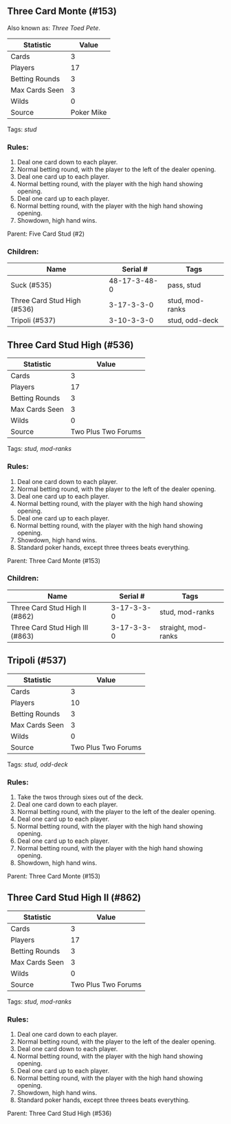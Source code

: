 ## Three Card Monte (#153)
Also known as: *Three Toed Pete*.

|Statistic|Value|
|---------|-----|
|Cards|3|
|Players|17|
|Betting Rounds|3|
|Max Cards Seen|3|
|Wilds|0|
|Source|Poker Mike|

Tags: *stud*
### Rules:
1. Deal one card down to each player.
2. Normal betting round, with the player to the left of the dealer opening.
3. Deal one card up to each player.
4. Normal betting round, with the player with the high hand showing opening.
5. Deal one card up to each player.
6. Normal betting round, with the player with the high hand showing opening.
7. Showdown, high hand wins.

Parent: Five Card Stud (#2)
### Children:

|Name|Serial #|Tags|
|----|--------|----|
|Suck (#535)|48-17-3-48-0|pass, stud
|Three Card Stud High (#536)|3-17-3-3-0|stud, mod-ranks
|Tripoli (#537)|3-10-3-3-0|stud, odd-deck


## Three Card Stud High (#536)

|Statistic|Value|
|---------|-----|
|Cards|3|
|Players|17|
|Betting Rounds|3|
|Max Cards Seen|3|
|Wilds|0|
|Source|Two Plus Two Forums|

Tags: *stud, mod-ranks*
### Rules:
1. Deal one card down to each player.
2. Normal betting round, with the player to the left of the dealer opening.
3. Deal one card up to each player.
4. Normal betting round, with the player with the high hand showing opening.
5. Deal one card up to each player.
6. Normal betting round, with the player with the high hand showing opening.
7. Showdown, high hand wins.
8. Standard poker hands, except three threes beats everything.

Parent: Three Card Monte (#153)
### Children:

|Name|Serial #|Tags|
|----|--------|----|
|Three Card Stud High II (#862)|3-17-3-3-0|stud, mod-ranks
|Three Card Stud High III (#863)|3-17-3-3-0|straight, mod-ranks


## Tripoli (#537)

|Statistic|Value|
|---------|-----|
|Cards|3|
|Players|10|
|Betting Rounds|3|
|Max Cards Seen|3|
|Wilds|0|
|Source|Two Plus Two Forums|

Tags: *stud, odd-deck*
### Rules:
1. Take the twos through sixes out of the deck.
2. Deal one card down to each player.
3. Normal betting round, with the player to the left of the dealer opening.
4. Deal one card up to each player.
5. Normal betting round, with the player with the high hand showing opening.
6. Deal one card up to each player.
7. Normal betting round, with the player with the high hand showing opening.
8. Showdown, high hand wins.

Parent: Three Card Monte (#153)


## Three Card Stud High II (#862)

|Statistic|Value|
|---------|-----|
|Cards|3|
|Players|17|
|Betting Rounds|3|
|Max Cards Seen|3|
|Wilds|0|
|Source|Two Plus Two Forums|

Tags: *stud, mod-ranks*
### Rules:
1. Deal one card down to each player.
2. Normal betting round, with the player to the left of the dealer opening.
3. Deal one card down to each player.
4. Normal betting round, with the player with the high hand showing opening.
5. Deal one card up to each player.
6. Normal betting round, with the player with the high hand showing opening.
7. Showdown, high hand wins.
8. Standard poker hands, except three threes beats everything.

Parent: Three Card Stud High (#536)


